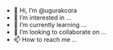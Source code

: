 - 👋 Hi, I’m @ugurakcora
- 👀 I’m interested in ...
- 🌱 I’m currently learning ...
- 💞️ I’m looking to collaborate on ...
- 📫 How to reach me ...

<!---
ugurakcora/ugurakcora is a ✨ special ✨ repository because its `README.md` (this file) appears on your GitHub profile.
You can click the Preview link to take a look at your changes.
--->

